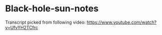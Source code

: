 # Black-hole-sun-notes
Transcript picked from following video: https://www.youtube.com/watch?v=UfvYH2TCfrc
